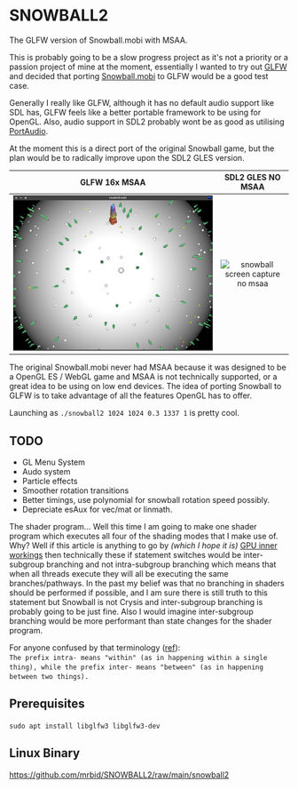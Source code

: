 # SNOWBALL2
The GLFW version of Snowball.mobi with MSAA.

This is probably going to be a slow progress project as it's not a priority or a passion project of mine at the moment, essentially I wanted to try out [GLFW](https://www.glfw.org/) and decided that porting [Snowball.mobi](https://github.com/mrbid/Snowball.mobi) to GLFW would be a good test case.

Generally I really like GLFW, although it has no default audio support like SDL has, GLFW feels like a better portable framework to be using for OpenGL. Also, audio support in SDL2 probably wont be as good as utilising [PortAudio](http://www.portaudio.com/).

At the moment this is a direct port of the original Snowball game, but the plan would be to radically improve upon the SDL2 GLES version.

GLFW 16x MSAA | SDL2 GLES NO MSAA
:-------------------------:|:-------------------------:
![snowball screen capture 16x msaa](screenshot.png) | ![snowball screen capture no msaa](https://dashboard.snapcraft.io/site_media/appmedia/2021/09/Screenshot_2021-09-26_11-15-10.png)

The original Snowball.mobi never had MSAA because it was designed to be a OpenGL ES / WebGL game and MSAA is not technically supported, or a great idea to be using on low end devices. The idea of porting Snowball to GLFW is to take advantage of all the features OpenGL has to offer.

Launching as `./snowball2 1024 1024 0.3 1337 1` is pretty cool.

## TODO
- GL Menu System
- Audo system
- Particle effects
- Smoother rotation transitions
- Better timings, use polynomial for snowball rotation speed possibly.
- Depreciate esAux for vec/mat or linmath.

The shader program... Well this time I am going to make one shader program which executes all four of the shading modes that I make use of. Why? Well if this article is anything to go by _(which I hope it is)_ [GPU inner workings](https://vksegfault.github.io/posts/gentle-intro-gpu-inner-workings/) then technically these if statement switches would be inter-subgroup branching and not intra-subgroup branching which means that when all threads execute they will all be executing the same branches/pathways. In the past my belief was that no branching in shaders should be performed if possible, and I am sure there is still truth to this statement but Snowball is not Crysis and inter-subgroup branching is probably going to be just fine. Also I would imagine inter-subgroup branching would be more performant than state changes for the shader program.

For anyone confused by that terminology ([ref](https://www.merriam-webster.com/words-at-play/intra-and-inter-usage)):<br>
`The prefix intra- means "within" (as in happening within a single thing), while the prefix inter- means "between" (as in happening between two things).`

## Prerequisites
`sudo apt install libglfw3 libglfw3-dev`

## Linux Binary
https://github.com/mrbid/SNOWBALL2/raw/main/snowball2
